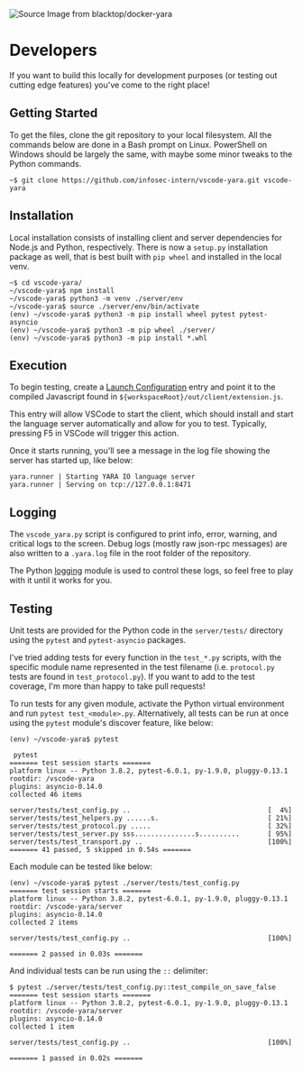 ![][logo]

# Developers

If you want to build this locally for development purposes (or testing out cutting edge features) you've come to the right place!

## Getting Started

To get the files, clone the git repository to your local filesystem. All the commands below are done in a Bash prompt on Linux. PowerShell on Windows should be largely the same, with maybe some minor tweaks to the Python commands.

```text
~$ git clone https://github.com/infosec-intern/vscode-yara.git vscode-yara
```

## Installation

Local installation consists of installing client and server dependencies for Node.js and Python, respectively.
There is now a `setup.py` installation package as well, that is best built with `pip wheel` and installed in the local venv.

```text
~$ cd vscode-yara/
~/vscode-yara$ npm install
~/vscode-yara$ python3 -m venv ./server/env
~/vscode-yara$ source ./server/env/bin/activate
(env) ~/vscode-yara$ python3 -m pip install wheel pytest pytest-asyncio
(env) ~/vscode-yara$ python3 -m pip wheel ./server/
(env) ~/vscode-yara$ python3 -m pip install *.whl
```

## Execution

To begin testing, create a [Launch Configuration](https://code.visualstudio.com/docs/editor/multi-root-workspaces#_workspace-launch-configurations) entry and point it to the compiled Javascript found in `${workspaceRoot}/out/client/extension.js`.

This entry will allow VSCode to start the client, which should install and start the language server automatically and allow for you to test. Typically, pressing F5 in VSCode will trigger this action.

Once it starts running, you'll see a message in the log file showing the server has started up, like below:

```text
yara.runner | Starting YARA IO language server
yara.runner | Serving on tcp://127.0.0.1:8471
```

## Logging

The `vscode_yara.py` script is configured to print info, error, warning, and critical logs to the screen. Debug logs (mostly raw json-rpc messages) are also written to a `.yara.log` file in the root folder of the repository.

The Python [logging](https://docs.python.org/3/library/logging.html) module is used to control these logs, so feel free to play with it until it works for you.

## Testing

Unit tests are provided for the Python code in the  `server/tests/` directory using the `pytest` and `pytest-asyncio` packages.

I've tried adding tests for every function in the `test_*.py` scripts, with the specific module name represented in the test filename (i.e. `protocol.py` tests are found in `test_protocol.py`). If you want to add to the test coverage, I'm more than happy to take pull requests!

To run tests for any given module, activate the Python virtual environment and run `pytest test_<module>.py`. Alternatively, all tests can be run at once using the `pytest` module's discover feature, like below:

```text
(env) ~/vscode-yara$ pytest

 pytest
======= test session starts =======
platform linux -- Python 3.8.2, pytest-6.0.1, py-1.9.0, pluggy-0.13.1
rootdir: /vscode-yara
plugins: asyncio-0.14.0
collected 46 items

server/tests/test_config.py ..                                  [  4%]
server/tests/test_helpers.py ......s.                           [ 21%]
server/tests/test_protocol.py .....                             [ 32%]
server/tests/test_server.py sss...............s..........       [ 95%]
server/tests/test_transport.py ..                               [100%]
======= 41 passed, 5 skipped in 0.54s =======
```

Each module can be tested like below:

```text
(env) ~/vscode-yara$ pytest ./server/tests/test_config.py
======= test session starts =======
platform linux -- Python 3.8.2, pytest-6.0.1, py-1.9.0, pluggy-0.13.1
rootdir: /vscode-yara/server
plugins: asyncio-0.14.0
collected 2 items

server/tests/test_config.py ..                                  [100%]

======= 2 passed in 0.03s =======
```

And individual tests can be run using the `::` delimiter:

```text
$ pytest ./server/tests/test_config.py::test_compile_on_save_false
======= test session starts =======
platform linux -- Python 3.8.2, pytest-6.0.1, py-1.9.0, pluggy-0.13.1
rootdir: /vscode-yara/server
plugins: asyncio-0.14.0
collected 1 item

server/tests/test_config.py ..                                  [100%]

======= 1 passed in 0.02s =======
```

[logo]: https://raw.githubusercontent.com/infosec-intern/vscode-yara/main/images/logo.png "Source Image from blacktop/docker-yara"
